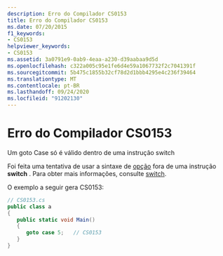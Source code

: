 ```yaml
---
description: Erro do Compilador CS0153
title: Erro do Compilador CS0153
ms.date: 07/20/2015
f1_keywords:
- CS0153
helpviewer_keywords:
- CS0153
ms.assetid: 3a0791e9-0ab9-4eaa-a230-d39aabaa9d5d
ms.openlocfilehash: c322a005c95e1fe6d4e59a1067732f2c7041391f
ms.sourcegitcommit: 5b475c1855b32cf78d2d1bbb4295e4c236f39464
ms.translationtype: MT
ms.contentlocale: pt-BR
ms.lasthandoff: 09/24/2020
ms.locfileid: "91202130"
---
```

# <a name="compiler-error-cs0153"></a>Erro do Compilador CS0153

Um goto Case só é válido dentro de uma instrução switch  
  
 Foi feita uma tentativa de usar a sintaxe de [opção](../language-reference/keywords/switch.md) fora de uma instrução **switch** . Para obter mais informações, consulte [switch](../language-reference/keywords/switch.md).  
  
 O exemplo a seguir gera CS0153:  
  
```csharp  
// CS0153.cs  
public class a  
{  
   public static void Main()  
   {  
      goto case 5;   // CS0153  
   }  
}  
```
